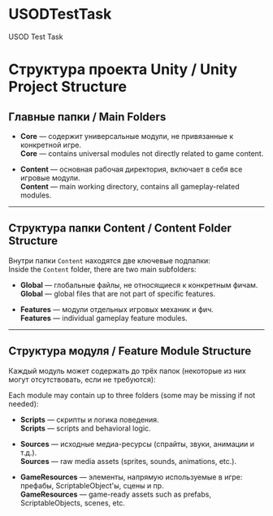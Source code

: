 # USODTestTask
USOD Test Task

# Структура проекта Unity / Unity Project Structure

## Главные папки / Main Folders

- **Core** — содержит универсальные модули, не привязанные к конкретной игре.  
  **Core** — contains universal modules not directly related to game content.

- **Content** — основная рабочая директория, включает в себя все игровые модули.  
  **Content** — main working directory, contains all gameplay-related modules.

---

## Структура папки Content / Content Folder Structure

Внутри папки `Content` находятся две ключевые подпапки:  
Inside the `Content` folder, there are two main subfolders:

- **Global** — глобальные файлы, не относящиеся к конкретным фичам.  
  **Global** — global files that are not part of specific features.

- **Features** — модули отдельных игровых механик и фич.  
  **Features** — individual gameplay feature modules.

---

## Структура модуля / Feature Module Structure

Каждый модуль может содержать до трёх папок (некоторые из них могут отсутствовать, если не требуются):

Each module may contain up to three folders (some may be missing if not needed):

- **Scripts** — скрипты и логика поведения.  
  **Scripts** — scripts and behavioral logic.

- **Sources** — исходные медиа-ресурсы (спрайты, звуки, анимации и т.д.).  
  **Sources** — raw media assets (sprites, sounds, animations, etc.).

- **GameResources** — элементы, напрямую используемые в игре: префабы, ScriptableObject'ы, сцены и пр.  
  **GameResources** — game-ready assets such as prefabs, ScriptableObjects, scenes, etc.
